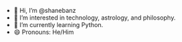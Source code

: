 - 👋 Hi, I’m @shanebanz
- 👀 I’m interested in technology, astrology, and philosophy.
- 🌱 I’m currently learning Python.
- 😄 Pronouns: He/Him
